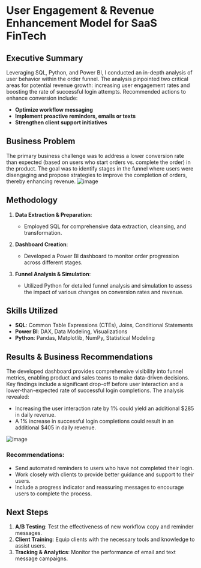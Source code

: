# User Engagement & Revenue Enhancement Model for SaaS FinTech

## Executive Summary
Leveraging SQL, Python, and Power BI, I conducted an in-depth analysis of user behavior within the order funnel. The analysis pinpointed two critical areas for potential revenue growth: increasing user engagement rates and boosting the rate of successful login attempts. Recommended actions to enhance conversion include:

- **Optimize workflow messaging**
- **Implement proactive reminders, emails or texts**
- **Strengthen client support initiatives**

## Business Problem
The primary business challenge was to address a lower conversion rate than expected (based on users who start orders vs. complete the order) in the product. The goal was to identify stages in the funnel where users were disengaging and propose strategies to improve the completion of orders, thereby enhancing revenue.
![image](https://github.com/user-attachments/assets/d837202b-1b7e-4a33-ba3e-711f9586da83)



## Methodology
1. **Data Extraction & Preparation**:
   - Employed SQL for comprehensive data extraction, cleansing, and transformation.

2. **Dashboard Creation**:
   - Developed a Power BI dashboard to monitor order progression across different stages.

3. **Funnel Analysis & Simulation**:
   - Utilized Python for detailed funnel analysis and simulation to assess the impact of various changes on conversion rates and revenue.

## Skills Utilized
- **SQL**: Common Table Expressions (CTEs), Joins, Conditional Statements
- **Power BI**: DAX, Data Modeling, Visualizations
- **Python**: Pandas, Matplotlib, NumPy, Statistical Modeling

## Results & Business Recommendations
The developed dashboard provides comprehensive visibility into funnel metrics, enabling product and sales teams to make data-driven decisions. Key findings include a significant drop-off before user interaction and a lower-than-expected rate of successful login completions. The analysis revealed:

- Increasing the user interaction rate by 1% could yield an additional $285 in daily revenue.
- A 1% increase in successful login completions could result in an additional $405 in daily revenue.

![image](https://github.com/user-attachments/assets/4b415552-d248-4360-9c31-dd957f5aa0fa)


### Recommendations:
- Send automated reminders to users who have not completed their login.
- Work closely with clients to provide better guidance and support to their users.
- Include a progress indicator and reassuring messages to encourage users to complete the process.

## Next Steps
1. **A/B Testing**: Test the effectiveness of new workflow copy and reminder messages.
2. **Client Training**: Equip clients with the necessary tools and knowledge to assist users.
3. **Tracking & Analytics**: Monitor the performance of email and text message campaigns.

